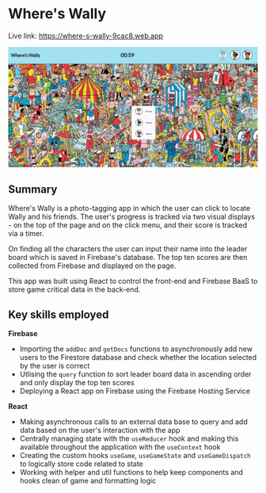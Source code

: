 # Where's Wally

Live link: https://where-s-wally-9cac8.web.app

![Model](https://github.com/Barrymoonshine/wheres-wally/blob/main/public/wheres-wally-screenshot.png?raw=true)

## Summary

Where's Wally is a photo-tagging app in which the user can click to locate Wally and his friends. The user's progress is tracked via two visual displays - on the top of the page and on the click menu, and their score is tracked via a timer.

On finding all the characters the user can input their name into the leader board which is saved in Firebase's database. The top ten scores are then collected from Firebase and displayed on the page.

This app was built using React to control the front-end and Firebase BaaS to store game critical data in the back-end.

## Key skills employed

**Firebase**

- Importing the `addDoc` and `getDocs` functions to asynchronously add new users to the Firestore database and check whether the location selected by the user is correct
- Utlising the `query` function to sort leader board data in ascending order and only display the top ten scores
- Deploying a React app on Firebase using the Firebase Hosting Service

**React**

- Making asynchronous calls to an external data base to query and add data based on the user's interaction with the app
- Centrally managing state with the `useReducer` hook and making this available throughout the application with the `useContext` hook
- Creating the custom hooks `useGame`, `useGameState` and `useGameDispatch` to logically store code related to state
- Working with helper and util functions to help keep components and hooks clean of game and formatting logic

